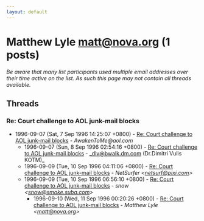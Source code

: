 ```yaml
---
layout: default
---
```


# Matthew Lyle <matt@nova.org> (1 posts)

_Be aware that many list participants used multiple email addresses over their time active on the list. As such this page may not contain all threads available._

## Threads

### Re: Court challenge to AOL junk-mail blocks
+ 1996-09-07 (Sat, 7 Sep 1996 14:25:07 +0800) - [Re: Court challenge to AOL junk-mail blocks](/archive/1996/09/bfcaf4fcf21f6cf3eac23bb9624fd8569ab955ec2f31af8a50903a181d89cf4c) - _AwakenToMe@aol.com_
  + 1996-09-07 (Sun, 8 Sep 1996 02:54:16 +0800) - [Re: Court challenge to AOL junk-mail blocks](/archive/1996/09/ccb6f5004b98fed13719fadf780e3c23e4b62e47b851bf2f1ff9b5248aac35fe) - _dlv@bwalk.dm.com (Dr.Dimitri Vulis KOTM)_
  + 1996-09-09 (Tue, 10 Sep 1996 04:11:06 +0800) - [Re: Court challenge to AOL junk-mail blocks](/archive/1996/09/b1da81a96ac65faeeab3dc9bb4a7de9a23f46d4887e8e964de617004bdb957a9) - _NetSurfer \<netsurf@pixi.com\>_
  + 1996-09-09 (Tue, 10 Sep 1996 06:56:10 +0800) - [Re: Court challenge to AOL junk-mail blocks](/archive/1996/09/714f0f749996cca8fe26770db4197e3136ab3d99df16d4606f4ceae4e7f161a2) - _snow \<snow@smoke.suba.com\>_
    + 1996-09-10 (Wed, 11 Sep 1996 00:20:26 +0800) - [Re: Court challenge to AOL junk-mail blocks](/archive/1996/09/24e41ab3b1d10e2dcce38d8062f0b342caa90eac0e103b25a0b7fbe11a0b64fc) - _Matthew Lyle \<matt@nova.org\>_

